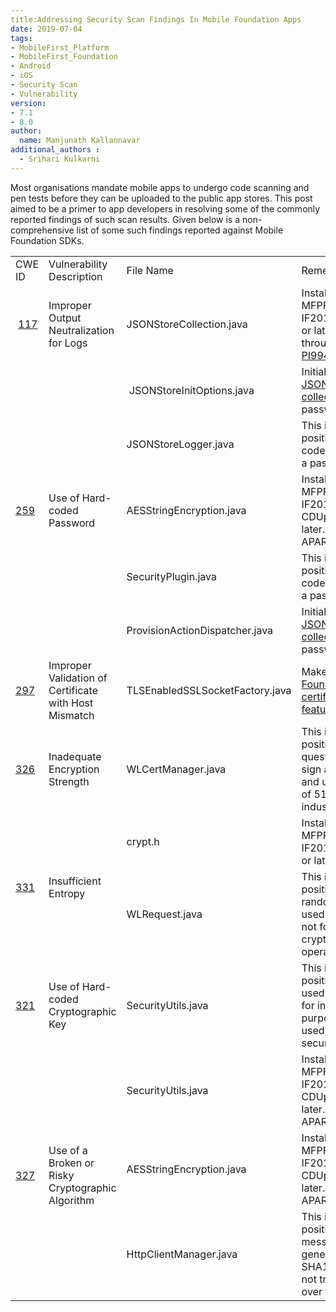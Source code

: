 ```yaml
---
title:Addressing Security Scan Findings In Mobile Foundation Apps 
date: 2019-07-04
tags:
- MobileFirst_Platform
- MobileFirst_Foundation
- Android
- iOS
- Security Scan
- Vulnerability 
version:
- 7.1
- 8.0
author:
  name: Manjunath Kallannavar
additional_authors :  
  - Srihari Kulkarni
---
```


Most organisations mandate mobile apps to undergo code scanning and pen tests before they can be uploaded to the public app stores. This post aimed to be a primer to app developers in resolving some of the commonly reported findings of such scan results. Given below is a non-comprehensive list of some such findings reported against Mobile Foundation SDKs. 

<table border="0" cellpadding="0" cellspacing="0" id="sheet0" class="sheet0 gridlines">
        <col class="col0">
        <col class="col1">
        <col class="col2">
        <col class="col3">
        <col class="col4">
        <tbody>
          <tr class="row0">
            <td class="column0 style1 s">CWE ID</td>
            <td class="column1 style1 s">  Vulnerability Description</td>
            <td class="column2 style2 s style3" colspan="2"> File Name</td>
            <td class="column4 style4 s">Remediation Action</td>
          </tr>
          <tr class="row1">
            <td class="column0 style5 s">&nbsp;<a href="https://cwe.mitre.org/data/definitions/117.html">117</a><br />
</td>
            <td class="column1 style5 s">Improper Output Neutralization for Logs <br />
</td>
            <td class="column2 style6 s style7" colspan="2">JSONStoreCollection.java </td>
            <td class="column4 style8 s">Install iFix 8.0.0.0-MFPF-IF201808131120
            or later. Fixed through APAR <a href="https://www-01.ibm.com/support/docview.wss?uid=swg1PI99443 ">PI99443</a></td>
          </tr>
          <tr class="row2">
            <td class="column0 style9 n style13" rowspan="5"><a href="https://cwe.mitre.org/data/definitions/259.html">259</a></td>
            <td class="column1 style9 s style13" rowspan="5">Use of Hard-coded Password</td>
            <td class="column2 style6 s style7" colspan="2">&nbsp;JSONStoreInitOptions.java </td>
            <td class="column4 style10 s">Initialise <a href="https://mobilefirstplatform.ibmcloud.com/tutorials/en/foundation/8.0/application-development/jsonstore/android/#security">JSONStore collection </a>with  password</td>
          </tr>
          <tr class="row3">
            <td class="column2 style6 s style7" colspan="2">JSONStoreLogger.java  </td>
            <td class="column4 style10 s">This is a  false positive. The hard coded string is not a password </td>
          </tr>
          <tr class="row4">
            <td class="column2 style6 s style7" colspan="2">AESStringEncryption.java </td>
            <td class="column4 style12 s">Install iFix 8.0.0.0-MFPF-IF201807180449-CDUpdate-02 or later. Fixed through APAR <a href="http://www-01.ibm.com/support/docview.wss?uid=swg1PI99445 ">PI99445</a></td>
          </tr>
          <tr class="row5">
            <td class="column2 style6 s style7" colspan="2">SecurityPlugin.java </td>
            <td class="column4 style10 s">This is  false positive. The hard coded string is not a password </td>
          </tr>
          <tr class="row6">
            <td class="column2 style6 s style7" colspan="2">ProvisionActionDispatcher.java  </td>
            <td class="column4 style10 s">Initialise 
            <a href="https://mobilefirstplatform.ibmcloud.com/tutorials/en/foundation/8.0/application-development/jsonstore/android/#security" >JSONStore collection </a> with password</td>
          </tr>
          <tr class="row7">
            <td class="column0 style5 n"><a href="https://cwe.mitre.org/data/definitions/297.html">297</a></td>
            <td class="column1 style5 s">Improper Validation of Certificate with Host Mismatch </td>
            <td class="column2 style6 s style7" colspan="2">TLSEnabledSSLSocketFactory.java </td>
            <td class="column4 style14 s">Make use of <a href="https://mobilefirstplatform.ibmcloud.com/tutorials/en/foundation/8.0/authentication-and-security/certificate-pinning/">Mobile Foundation certificate pinning  feature</a></td>
          </tr>
          <tr class="row8">
            <td class="column0 style5 n"><a href="https://cwe.mitre.org/data/definitions/326.html">326</a></td>
            <td class="column1 style5 s">Inadequate Encryption Strength </td>
            <td class="column2 style6 s style7" colspan="2">WLCertManager.java </td>
            <td class="column4 style15 s">This is a false positive. The key in question is used to sign a JWT token and uses a key size of 512 bytes per industry standards.</td>
          </tr>
          <tr class="row9">
            <td class="column0 style9 n style18" rowspan="2"><a href="https://cwe.mitre.org/data/definitions/331.html">331</a></td>
            <td class="column1 style9 s style18" rowspan="2">Insufficient Entropy </td>
            <td class="column2 style16 s style17" colspan="2">crypt.h </td>
            <td class="column4 style15 s">Install iFix 8.0.0.0-MFPF-IF201901311547  or later</td>
          </tr>
          <tr class="row10">
            <td class="column2 style19 s style20" colspan="2">WLRequest.java </td>
            <td class="column4 style21 s">This is a  false positive. The random number used in the code is not for any cryptographic operations</td>
          </tr>
          <tr class="row11">
            <td class="column0 style22 n"><a href="https://cwe.mitre.org/data/definitions/321.html">321</a></td>
            <td class="column1 style22 s">Use of Hard-coded Cryptographic Key </td>
            <td class="column2 style19 s style20" colspan="2">SecurityUtils.java </td>
            <td class="column4 style15 s">This is a false positive. The key used in the code is for internal purpose and not used in  any of security codes.</td>
          </tr>
          <tr class="row12">
            <td class="column0 style23 n style26" rowspan="3"><a href="https://cwe.mitre.org/data/definitions/327.html">327</a></td>
            <td class="column1 style23 s style26" rowspan="3">Use of a Broken or Risky Cryptographic Algorithm </td>
            <td class="column2 style19 s style20" colspan="2">SecurityUtils.java </td>
            <td class="column4 style15 s">Install iFix 8.0.0.0-MFPF-IF201811050432-CDUpdate-03 or later. Fixed through APAR <a href=" http://www-01.ibm.com/support/docview.wss?uid=swg1PH03280 ">PH03280</a></td>
          </tr>
          <tr class="row13">
            <td class="column2 style19 s style20" colspan="2">AESStringEncryption.java </td>
            <td class="column4 style25 s">Install iFix 8.0.0.0-MFPF-IF201811050432-CDUpdate-03 or later. Fixed through APAR <a href=" http://www-01.ibm.com/support/docview.wss?uid=swg1PH03280">PH03280</a></td>
          </tr>
          <tr class="row14">
            <td class="column2 style19 s style20" colspan="2">HttpClientManager.java </td>
            <td class="column4 style15 s">This is a false positive. The message digest generated using SHA1 algorithm is not transmitted over the wire</td>
          </tr>
        </tbody>
    </table>    
    
